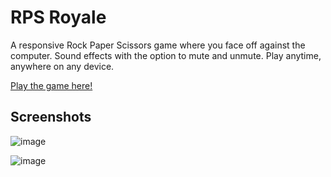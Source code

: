 # RPS Royale

A responsive Rock Paper Scissors game where you face off against the computer. Sound effects with the option to mute and unmute. Play anytime, anywhere on any device.

[Play the game here!](https://priyansh6570.github.io/RPS-Royale/)

## Screenshots

![image](https://github.com/user-attachments/assets/097d8f3f-3efc-42e0-bf5c-7ecf9d5b2734)

![image](https://github.com/user-attachments/assets/70bd320f-4cbc-49a4-9e0e-11319ed1735d)


